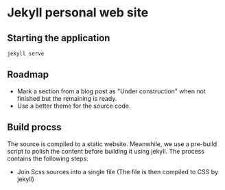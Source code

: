# Jekyll personal web site

## Starting the application
```
jekyll serve
```

## Roadmap
  * Mark a section from a blog post as "Under construction" when not finished
  but the remaining is ready.
  * Use a better theme for the source code.

## Build procss

The source is compiled to a static website.
Meanwhile, we use a pre-build script to polish the content before building it using jekyll.
The process contains the following steps:
  * Join Scss sources into a single file (The file is then compiled to CSS by jekyll)
